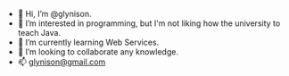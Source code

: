 - 👋 Hi, I’m @glynison.
- 👀 I’m interested in programming, but I'm not liking how the university to teach Java.
- 🌱 I’m currently learning Web Services.
- 💞️ I’m looking to collaborate any knowledge.
- 📫 glynison@gmail.com

<!---
glynison/glynison is a ✨ special ✨ repository because its `README.md` (this file) appears on your GitHub profile.
You can click the Preview link to take a look at your changes.
--->
